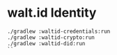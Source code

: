 # walt.id Identity

```
./gradlew :waltid-credentials:run
./gradlew :waltid-crypto:run
./gradlew :waltid-did:run
``